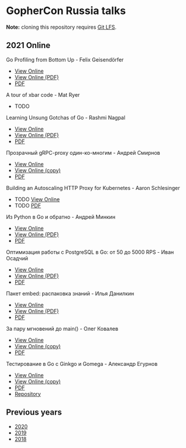 # GopherCon Russia talks

**Note:** cloning this repository requires [Git LFS](https://git-lfs.github.com).

## 2021 Online

Go Profiling from Bottom Up - Felix Geisendörfer
- [View Online](https://docs.google.com/presentation/d/1-u0Mk3-j8ST07X4w25jWtdTcsE-ltczGHwxdMz-zBR8/edit)
- [View Online (PDF)](https://speakerdeck.com/gopherconrussia/go-profiling-from-bottom-up-felix-geisendorfer)
- [PDF](https://github.com/GopherConRu/talks/blob/master/2021/Go%20Profiling%20From%20Bottom%20Up%20-%20Felix%20Geisend%C3%B6rfer.pdf)

A tour of xbar code - Mat Ryer
- TODO

Learning Unsung Gotchas of Go - Rashmi Nagpal
- [View Online](https://docs.google.com/presentation/d/1jJi5hQ9LXn1U8MBIXfvykhjmCtmgyTDHxmQwzq8XefM/edit)
- [View Online (PDF)](https://speakerdeck.com/gopherconrussia/learning-unsung-gotchas-of-go-rashmi-nagpal)
- [PDF](https://github.com/GopherConRu/talks/blob/master/2021/Learning%20Unsung%20Gotchas%20in%20Go%20-%20Rashmi%20Nagpal.pdf)

Прозрачный gRPC-proxy один-ко-многим - Андрей Смирнов
- [View Online](https://speakerdeck.com/smira/transparent-grpc-gateway-in-go)
- [View Online (copy)](https://speakerdeck.com/gopherconrussia/prozrachnyi-grpc-proxy-odin-ko-mnoghim-andriei-smirnov)
- [PDF](https://github.com/GopherConRu/talks/blob/master/2021/Transparent%20one-to-many%20gRPC%20proxy%20-%20Andrey%20Smirnov.pdf)

Building an Autoscaling HTTP Proxy for Kubernetes - Aaron Schlesinger
- TODO [View Online]()
- TODO [PDF]()

Из Python в Go и обратно - Андрей Минкин
- [View Online](https://docs.google.com/presentation/d/15FegvKYIDmQUjvnC74bjmxfSQbtGPdh5BVHJFyUuGeE/edit)
- [View Online (PDF)](https://speakerdeck.com/gopherconrussia/iz-python-v-go-i-obratno-andriei-minkin)
- [PDF](https://github.com/GopherConRu/talks/blob/master/2021/From%20Python%20to%20Go%20and%20back%20-%20Andrew%20Minkin.pdf)

Оптимизация работы с PostgreSQL в Go: от 50 до 5000 RPS - Иван Осадчий
- [View Online](https://docs.google.com/presentation/d/1hnwopHPTve6Hj-i5qy32wYXLDGMLLA8imvNFGeNdQY4/edit)
- [View Online (PDF)](https://speakerdeck.com/gopherconrussia/optimizatsiia-raboty-s-postgresql-v-go-ot-50-do-5000-rps-ivan-osadchii)
- [PDF](https://github.com/GopherConRu/talks/blob/master/2021/PostgreSQL%20optimization%20in%20Go%20-%20from%2050%20to%205000%20RPS%20-%20Ivan%20Osadchiy.pdf)

Пакет embed: распаковка знаний - Илья Данилкин
- [View Online](https://docs.google.com/presentation/d/1m9jcEQE9kUzfSbgj7kTPRsFLkaZQwjZ5NasA--ysK8w/edit)
- [View Online (PDF)](https://speakerdeck.com/gopherconrussia/pakiet-embed-raspakovka-znanii-il-ia-danilkin)
- [PDF](https://github.com/GopherConRu/talks/blob/master/2021/Embed%20package%20-%20unpacking%20knowledge%20-%20Ilya%20Danilkin.pdf)

За пару мгновений до main() - Олег Ковалев
- [View Online](https://speakerdeck.com/olegkovalov/za-paru-mghnovienii-do-main)
- [View Online (copy)](https://speakerdeck.com/gopherconrussia/za-paru-mghnovienii-do-main-oliegh-kovaliev)
- [PDF](https://github.com/GopherConRu/talks/blob/master/2021/A%20second%20before%20calling%20main%20-%20Oleg%20Kovalov.pdf)

Тестирование в Go c Ginkgo и Gomega - Александр Егурнов
- [View Online](https://speakerdeck.com/egurnov/tiestirovaniie-v-go-s-ginkgo-and-gomega)
- [View Online (copy)](https://speakerdeck.com/gopherconrussia/tiestirovaniie-v-go-c-ginkgo-i-gomega-alieksandr-ieghurnov)
- [PDF](https://github.com/GopherConRu/talks/blob/master/2021/Testing%20in%20Go%20with%20Ginkgo%20and%20Gomega%20-%20Alexander%20Egurnov.pdf)
- [Repository](https://github.com/egurnov/ginkgo-talk-2021-pub)


## Previous years

- [2020](https://github.com/GopherConRu/talks/tree/master/2020)
- [2019](https://github.com/GopherConRu/talks/tree/master/2019)
- [2018](https://github.com/GopherConRu/talks/tree/master/2018)

